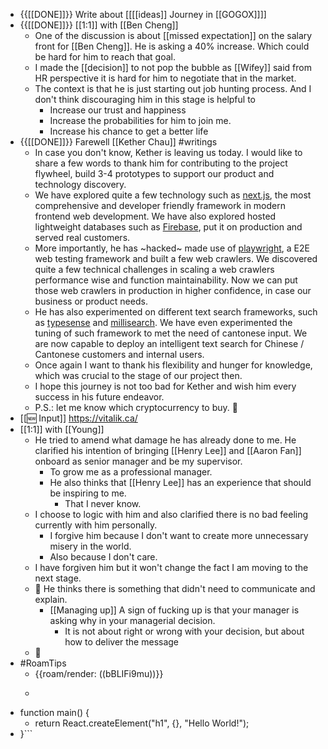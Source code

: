 - {{[[DONE]]}} Write about [[[[ideas]] Journey in [[GOGOX]]]] 
- {{[[DONE]]}} [[1:1]] with [[Ben Cheng]] 
    - One of the discussion is about [[missed expectation]] on the salary front for [[Ben Cheng]]. He is asking a 40% increase. Which could be hard for him to reach that goal.
    - I made the [[decision]] to not pop the bubble as [[Wifey]] said from HR perspective it is hard for him to negotiate that in the market.
    - The context is that he is just starting out job hunting process. And I don't think discouraging him in this stage is helpful to 
        - Increase our trust and happiness
        - Increase the probabilities for him to join me.
        - Increase his chance to get a better life
- {{[[DONE]]}} Farewell [[Kether Chau]] #writings
    - In case you don't know, Kether is leaving us today. I would like to share a few words to thank him for contributing to the project flywheel, build 3-4 prototypes to support our product and technology discovery. 
    - We have explored quite a few technology such as [next.js](https://nextjs.org), the most comprehensive and developer friendly framework in modern frontend web development. We have also explored hosted lightweight databases such as [Firebase](https://firebase.google.com/docs/database/), put it on production and served real customers.
    - More importantly, he has ~hacked~ made use of [playwright](https://playwright.dev/), a E2E web testing framework and built a few web crawlers. We discovered quite a few technical challenges in scaling a web crawlers performance wise and function maintainability. Now we can put those web crawlers in production in higher confidence, in case our business or product needs.
    - He has also experimented on different text search frameworks, such as  [typesense](https://typesense.org/) and [millisearch](https://www.meilisearch.com/). We have even experimented the tuning of such framework to met the need of cantonese input. We are now capable to deploy an intelligent text search for Chinese / Cantonese customers and internal users.
    - Once again I want to thank his flexibility and hunger for knowledge, which was crucial to the stage of our project then.
    - I hope this journey is not too bad for Kether and wish him every success in his future endeavor.
    - P.S.: let me know which cryptocurrency to buy. 🚀
- [[🆕 Input]] https://vitalik.ca/ 
- [[1:1]] with [[Young]]
    - He tried to amend what damage he has already done to me. He clarified his intention of bringing [[Henry Lee]] and [[Aaron Fan]] onboard as senior manager and be my supervisor.
        - To grow me as a professional manager.
        - He also thinks that [[Henry Lee]] has an experience that should be inspiring to me.
            - That I never know.
    - I choose to logic with him and also clarified there is no bad feeling currently with him personally. 
        - I forgive him because I don't want to create more unnecessary misery in the world.
        - Also because I don't care.
    - I have forgiven him but it won't change the fact I am moving to the next stage.
    - 🚩 He thinks there is something that didn't need to communicate and explain.
        - [[Managing up]] A sign of fucking up is that your manager is asking why in your managerial decision.
            - It is not about right or wrong with your decision, but about how to deliver the message
    - 🚩 
- #RoamTips
    - {{roam/render: ((bBLIFi9mu))}}
    - ```javascript
- function main() {
    - return React.createElement("h1", {}, "Hello World!");
- }```
